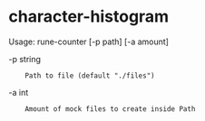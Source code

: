 # character-histogram
Usage: rune-counter [-p path] [-a amount]

  -p string

        Path to file (default "./files")
        
  -a int

        Amount of mock files to create inside Path

